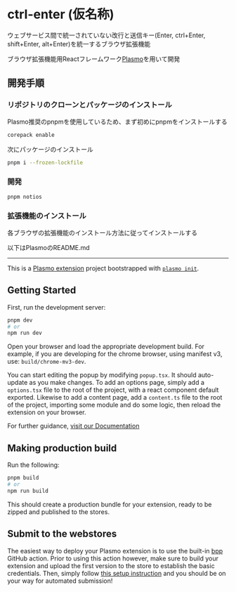 # ctrl-enter (仮名称)

ウェブサービス間で統一されていない改行と送信キー(Enter, ctrl+Enter, shift+Enter, alt+Enter)を統一するブラウザ拡張機能

ブラウザ拡張機能用Reactフレームワーク[Plasmo](https://www.plasmo.com/)を用いて開発

## 開発手順

### リポジトリのクローンとパッケージのインストール

Plasmo推奨のpnpmを使用しているため、まず初めにpnpmをインストールする

```sh
corepack enable
```

次にパッケージのインストール

```sh
pnpm i --frozen-lockfile
```

### 開発

```sh
pnpm notios
```

### 拡張機能のインストール

各ブラウザの拡張機能のインストール方法に従ってインストールする

以下はPlasmoのREADME.md

---

This is a [Plasmo extension](https://docs.plasmo.com/) project bootstrapped with [`plasmo init`](https://www.npmjs.com/package/plasmo).

## Getting Started

First, run the development server:

```bash
pnpm dev
# or
npm run dev
```

Open your browser and load the appropriate development build. For example, if you are developing for the chrome browser, using manifest v3, use: `build/chrome-mv3-dev`.

You can start editing the popup by modifying `popup.tsx`. It should auto-update as you make changes. To add an options page, simply add a `options.tsx` file to the root of the project, with a react component default exported. Likewise to add a content page, add a `content.ts` file to the root of the project, importing some module and do some logic, then reload the extension on your browser.

For further guidance, [visit our Documentation](https://docs.plasmo.com/)

## Making production build

Run the following:

```bash
pnpm build
# or
npm run build
```

This should create a production bundle for your extension, ready to be zipped and published to the stores.

## Submit to the webstores

The easiest way to deploy your Plasmo extension is to use the built-in [bpp](https://bpp.browser.market) GitHub action. Prior to using this action however, make sure to build your extension and upload the first version to the store to establish the basic credentials. Then, simply follow [this setup instruction](https://docs.plasmo.com/framework/workflows/submit) and you should be on your way for automated submission!
